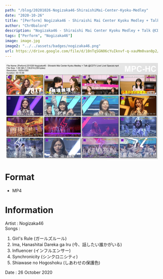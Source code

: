 ```yaml
---
path: "/blog/20201026-Nogizaka46-ShiraishiMai-Center-Kyoku-Medley"
date: "2020-10-26"
title: "[Perform] Nogizaka46 - Shiraishi Mai Center Kyoku Medley + Talk @CDTV Live! Live! Special"
author: "Chr0balord"
description: "Nogizaka46 - Shiraishi Mai Center Kyoku Medley + Talk @CDTV Live! Live! Special (Last Performance on CDTV)"
tags: ["Perform", "Nogizaka46"]
image: image.jpg
image2: "../../assets/badges/nogizaka46.png"
url: https://drive.google.com/file/d/10nTqSGN06cYuIknvf-q-xauMm0van0p2/view?usp=sharing
---
```


![Nogizaka46 - Shiraishi Mai Center Kyoku Medley + Talk @CDTV Live! Live! Special](./image.jpg)

# Format

- MP4

# Information

Artist : Nogizaka46 <br>
Songs :

1. Girl's Rule (ガールズルール)
2. Ima, Hanashitai Dareka ga Iru (今、話したい誰かがいる)
3. Influencer (インフルエンサー)
4. Synchronicity (シンクロニシティ)
5. Shiawase no Hogoshoku (しあわせの保護色) <br>

Date : 26 October 2020 <br>
